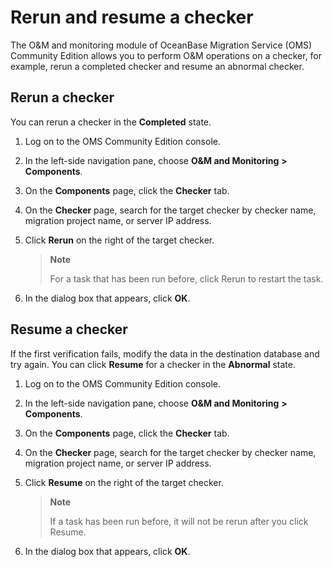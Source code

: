# Rerun and resume a checker 

The O\&M and monitoring module of OceanBase Migration Service (OMS) Community Edition allows you to perform O\&M operations on a checker, for example, rerun a completed checker and resume an abnormal checker. 

## Rerun a checker 

You can rerun a checker in the **Completed** state.

1. Log on to the OMS Community Edition console.

   

2. In the left-side navigation pane, choose **O\&M and Monitoring** **\>** **Components**.

   

3. On the **Components** page, click the **Checker** tab.

   

4. On the **Checker** page, search for the target checker by checker name, migration project name, or server IP address. 


5. Click **Rerun** on the right of the target checker. 

   >**Note**
   >
   >For a task that has been run before, click Rerun to restart the task.
   
6. In the dialog box that appears, click **OK**.

   
## Resume a checker 

If the first verification fails, modify the data in the destination database and try again. You can click **Resume** for a checker in the **Abnormal** state.

1. Log on to the OMS Community Edition console.

   

2. In the left-side navigation pane, choose **O\&M and Monitoring** **\>** **Components**.

   

3. On the **Components** page, click the **Checker** tab.

   

4. On the **Checker** page, search for the target checker by checker name, migration project name, or server IP address. 


5. Click **Resume** on the right of the target checker. 

   >**Note**
   >
   >If a task has been run before, it will not be rerun after you click Resume.
   

6. In the dialog box that appears, click **OK**.